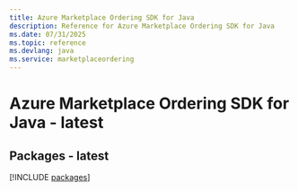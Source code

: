 ```yaml
---
title: Azure Marketplace Ordering SDK for Java
description: Reference for Azure Marketplace Ordering SDK for Java
ms.date: 07/31/2025
ms.topic: reference
ms.devlang: java
ms.service: marketplaceordering
---
```

# Azure Marketplace Ordering SDK for Java - latest
## Packages - latest
[!INCLUDE [packages](marketplace-ordering-index.md)]